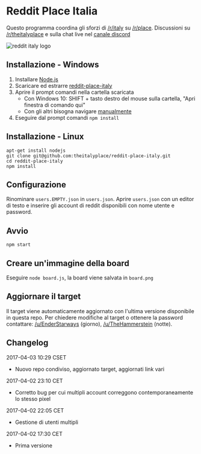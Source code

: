 # Reddit Place Italia
Questo programma coordina gli sforzi di [/r/italy](https://www.reddit.com/r/italy/) su [/r/place](https://www.reddit.com/r/place/). Discussioni su [/r/theitalyplace](https://www.reddit.com/r/theitalyplace/) e sulla chat live nel [canale discord](https://discord.gg/YjCM7uv)

![reddit italy logo](r_italy_logo.png)

## Installazione - Windows
1. Installare [Node.js](https://nodejs.org/it/)
2. Scaricare ed estrarre [reddit-place-italy](https://github.com/theitalyplace/reddit-place-italy/archive/master.zip)
3. Aprire il prompt comandi nella cartella scaricata
	- Con Windows 10: SHIFT + tasto destro del mouse sulla cartella, "Apri finestra di comando qui"
	- Con gli altri bisogna navigare [manualmente](http://it.wikihow.com/Cambiare-Directory-dal-Prompt-dei-Comandi)
4. Eseguire dal prompt comandi `npm install`

## Installazione - Linux
```
apt-get install nodejs
git clone git@github.com:theitalyplace/reddit-place-italy.git
cd reddit-place-italy
npm install
```

## Configurazione
Rinominare `users.EMPTY.json` in `users.json`.
Aprire `users.json` con un editor di testo e inserire gli account di reddit disponibili con nome utente e password.

## Avvio
```
npm start
```

## Creare un'immagine della board
Eseguire `node board.js`, la board viene salvata in `board.png`

## Aggiornare il target
Il target viene automaticamente aggiornato con l'ultima versione disponibile in questa repo. Per chiedere modifiche al target o ottenere la password contattare: [/u/EnderStarways](https://www.reddit.com/user/EnderStarways) (giorno), [/u/TheHammerstein](https://www.reddit.com/user/TheHammerstein) (notte).

## Changelog

2017-04-03 10:29 CSET
* Nuovo repo condiviso, aggiornato target, aggiornati link vari

2017-04-02 23:10 CET
* Corretto bug per cui multipli account correggono contemporaneamente lo stesso pixel

2017-04-02 22:05 CET
* Gestione di utenti multipli

2017-04-02 17:30 CET
* Prima versione
